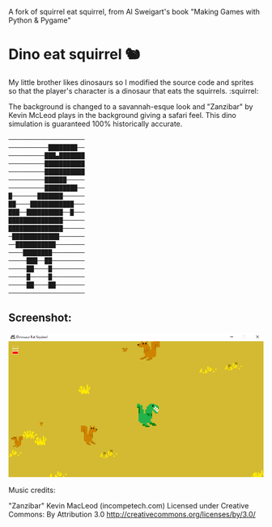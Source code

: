 A fork of squirrel eat squirrel, from Al Sweigart's book "Making Games with Python & Pygame"

Dino eat squirrel 🐿
===================================

My little brother likes dinosaurs so I modified the source code and sprites
so that the player's character is a dinosaur that eats the squirrels. :squirrel:

The background is changed to a savannah-esque look and "Zanzibar" by Kevin McLeod plays in the background giving a safari feel.
This dino simulation is guaranteed 100% historically accurate.

```
─────────────────────
───────────████████──
──────────███▄███████
──────────███████████
──────────███████████
──────────██████─────
──────────█████████──
█───────███████──────
██────████████████───
███──██████████──█───
███████████████──────
███████████████──────
─█████████████───────
──███████████────────
────████████─────────
─────███──██─────────
─────██────█─────────
─────█─────█─────────
─────██────██────────
─────────────────────
```


## Screenshot:

![screen](/screenshot1.png)


Music credits:

"Zanzibar"
Kevin MacLeod (incompetech.com)
Licensed under Creative Commons: By Attribution 3.0
http://creativecommons.org/licenses/by/3.0/
